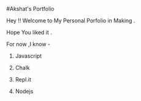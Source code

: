#Akshat's Portfolio

Hey !! Welcome to My Personal  Porfolio in Making .

Hope You liked it .

For now ,I know -

1. Javascript

1. Chalk

1. Repl.it

1. Nodejs
